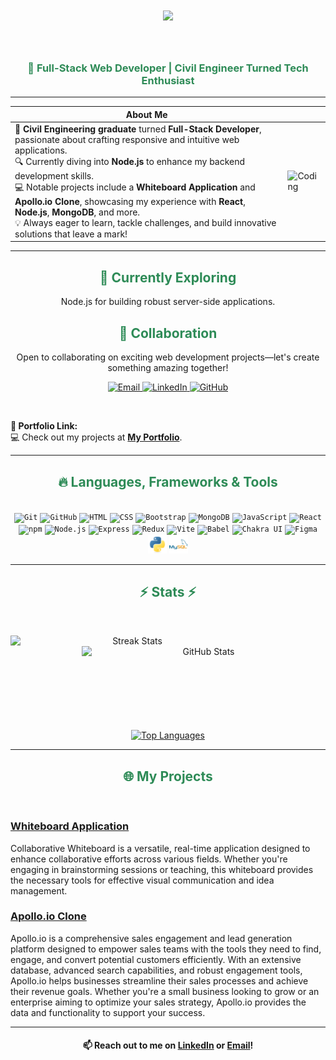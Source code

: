 <h1 align="center">
  <a href="https://git.io/typing-svg">
    <img src="https://readme-typing-svg.herokuapp.com/?lines=Hello,+There!+👋;+This+is+Mrigendra+Patel....;Nice+to+meet+you!&center=true&size=25&color=#40E0D0">
  </a>
</h1>

<br>

<h3 align="center" style="color: #2E8B57;">🚀 Full-Stack Web Developer | Civil Engineer Turned Tech Enthusiast</h3>

---

| About Me |  |
|----------|-------|
| 🌟 **Civil Engineering graduate** turned **Full-Stack Developer**, passionate about crafting responsive and intuitive web applications.<br>🔍 Currently diving into **Node.js** to enhance my backend development skills.<br>💻 Notable projects include a **Whiteboard Application** and **Apollo.io Clone**, showcasing my experience with **React**, **Node.js**, **MongoDB**, and more.<br>💡 Always eager to learn, tackle challenges, and build innovative solutions that leave a mark! | <img alt="Coding" width="350" src="https://user-images.githubusercontent.com/74038190/235224431-e8c8c12e-6826-47f1-89fb-2ddad83b3abf.gif"/> |

<hr>

<h2 align="center" style="color: #2E8B57;">🌱 Currently Exploring</h2>
<p align="center">Node.js for building robust server-side applications.</p>

<h2 align="center" style="color: #2E8B57;">💼 Collaboration</h2>
<p align="center">Open to collaborating on exciting web development projects—let's create something amazing together!</p>

<p align="center">
  <a href="mailto:mrigendrapatel11@gmail.com">
    <img src="https://img.shields.io/badge/-Email-D14836?style=for-the-badge&logo=gmail&logoColor=white" alt="Email"/>
  </a> 
  <a href="https://www.linkedin.com/in/mrigendra-patel-mp" target="_blank">
    <img src="https://img.shields.io/badge/-LinkedIn-blue?style=for-the-badge&logo=linkedin&logoColor=white" alt="LinkedIn"/>
  </a>
  <a href="https://github.com/mrigendra-18" target="_blank">
    <img src="https://img.shields.io/badge/-GitHub-181717?style=for-the-badge&logo=github&logoColor=white" alt="GitHub"/>
  </a>
</p>

<br>

**🚀 Portfolio Link:**  
💻 Check out my projects at [**My Portfolio**](https://mrigendra-18.github.io/).

<hr>

<h2 align="center" style="color: #2E8B57;">🔥 Languages, Frameworks & Tools</h2>
<br>

<div align="center">
  <code><img width="30" src="https://user-images.githubusercontent.com/25181517/192108372-f71d70ac-7ae6-4c0d-8395-51d8870c2ef0.png" alt="Git" title="Git"/></code>
  <code><img width="30" src="https://user-images.githubusercontent.com/25181517/192108374-8da61ba1-99ec-41d7-80b8-fb2f7c0a4948.png" alt="GitHub" title="GitHub"/></code>
  <code><img width="30" src="https://user-images.githubusercontent.com/25181517/192158954-f88b5814-d510-4564-b285-dff7d6400dad.png" alt="HTML" title="HTML"/></code>
  <code><img width="30" src="https://user-images.githubusercontent.com/25181517/183898674-75a4a1b1-f960-4ea9-abcb-637170a00a75.png" alt="CSS" title="CSS"/></code>
  <code><img width="30" src="https://user-images.githubusercontent.com/25181517/183898054-b3d693d4-dafb-4808-a509-bab54cf5de34.png" alt="Bootstrap" title="Bootstrap"/></code>
  <code><img width="30" src="https://user-images.githubusercontent.com/25181517/182884177-d48a8579-2cd0-447a-b9a6-ffc7cb02560e.png" alt="MongoDB" title="MongoDB"/></code>
  <code><img width="30" src="https://user-images.githubusercontent.com/25181517/117447155-6a868a00-af3d-11eb-9cfe-245df15c9f3f.png" alt="JavaScript" title="JavaScript"/></code>
  <code><img width="30" src="https://user-images.githubusercontent.com/25181517/183897015-94a058a6-b86e-4e42-a37f-bf92061753e5.png" alt="React" title="React"/></code>
  <code><img width="30" src="https://user-images.githubusercontent.com/25181517/121401671-49102800-c959-11eb-9f6f-74d49a5e1774.png" alt="npm" title="npm"/></code>
  <code><img width="30" src="https://user-images.githubusercontent.com/25181517/183568594-85e280a7-0d7e-4d1a-9028-c8c2209e073c.png" alt="Node.js" title="Node.js"/></code>
  <code><img width="30" src="https://user-images.githubusercontent.com/25181517/183859966-a3462d8d-1bc7-4880-b353-e2cbed900ed6.png" alt="Express" title="Express"/></code>
  <code><img width="30" src="https://user-images.githubusercontent.com/25181517/187896150-cc1dcb12-d490-445c-8e4d-1275cd2388d6.png" alt="Redux" title="Redux"/></code>
  <code><img width="30" src="https://github-production-user-asset-6210df.s3.amazonaws.com/62091613/261395532-b40892ef-efb8-4b0e-a6b5-d1cfc2f3fc35.png" alt="Vite" title="Vite"/></code>
  <code><img width="30" src="https://github.com/marwin1991/profile-technology-icons/assets/136815194/ecd443af-ebba-4af8-a46e-1bf64d863b5b" alt="Babel" title="Babel"/></code>
  <code><img width="30" src="https://user-images.githubusercontent.com/25181517/190887639-d0ba4ec9-ddbe-45dd-bea1-4db83846503e.png" alt="Chakra UI" title="Chakra UI"/></code>
  <code><img width="30" src="https://www.vectorlogo.zone/logos/figma/figma-icon.svg" alt="Figma" title="Figma"/></code>
  <code><img width="30" src="https://raw.githubusercontent.com/devicons/devicon/master/icons/python/python-original.svg" alt="Python" title="Python"/></code>
  <code><img width="30" src="https://raw.githubusercontent.com/devicons/devicon/master/icons/mysql/mysql-original-wordmark.svg" alt="MySQL" title="MySQL"/></code>
</div>

<hr>

<h2 align="center" style="color: #2E8B57;">⚡ Stats ⚡</h2>
<br>
<p align="center">
  <div align="center">
    <a href="https://github.com/denvercoder1/github-readme-streak-stats" title="Go to Source">
      <img align="left" width="390" src="https://streak-stats.demolab.com/?user=mrigendra-18&theme=react&border=61dafb&hide_border=true" alt="Streak Stats" /> 
    </a>
    <a href="https://github.com/anuraghazra/github-readme-stats" title="Go to Source">
      <img align="right" width="390" src="https://github-readme-stats.vercel.app/api?username=mrigendra-18&show_icons=true&theme=react&border_color=61dafb&hide_border=true" alt="GitHub Stats" />
    </a>
  </div>
  
  <br><br><br><br><br><br><br><br>
  
  <div align="center">
    <a href="https://github.com/anuraghazra/github-readme-stats">
      <img height="200" align="center" src="https://github-readme-stats.vercel.app/api/top-langs/?username=mrigendra-18&theme=react&border_color=61dafb&hide_border=true&layout=compact" alt="Top Languages" />
    </a>
  </div>
</p>

<hr>

<h2 align="center" style="color: #2E8B57;">🌐 My Projects</h2>
<br>
<p align="center">
  <h3><a href="[https://github.com/mrigendra-18/Whiteboard-App](https://669e1ed439ba5f036f246156--golden-eclair-9d611b.netlify.app/)" target="_blank">Whiteboard Application</a></h3>
  <p>Collaborative Whiteboard is a versatile, real-time application designed to enhance collaborative efforts across various fields. Whether you're engaging in brainstorming sessions or teaching, this whiteboard provides the necessary tools for effective visual communication and idea management.</p>

  <h3><a href="[https://github.com/mrigendra-18/apollo-clone](https://ubiquitous-caramel-ba07c4.netlify.app/)" target="_blank">Apollo.io Clone</a></h3>
  <p>Apollo.io is a comprehensive sales engagement and lead generation platform designed to empower sales teams with the tools they need to find, engage, and convert potential customers efficiently. With an extensive database, advanced search capabilities, and robust engagement tools, Apollo.io helps businesses streamline their sales processes and achieve their revenue goals. Whether you're a small business looking to grow or an enterprise aiming to optimize your sales strategy, Apollo.io provides the data and functionality to support your success.</p>
</p>

---

<h4 align="center">📫 Reach out to me on <a href="https://www.linkedin.com/in/mrigendra-patel-mp" target="_blank">LinkedIn</a> or <a href="mailto:mrigendrapatel11@gmail.com">Email</a>!</h4>
